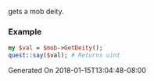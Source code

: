 gets a mob deity.
### Example

```perl
my $val = $mob->GetDeity();
quest::say($val); # Returns uint
```


Generated On 2018-01-15T13:04:48-08:00